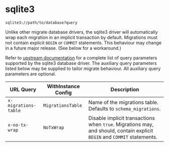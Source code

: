 # sqlite3

`sqlite3://path/to/database?query`

Unlike other migrate database drivers, the sqlite3 driver will automatically wrap each migration in an implicit transaction by default.  Migrations must not contain explicit `BEGIN` or `COMMIT` statements.  This behaviour may change in a future major release.  (See below for a workaround.)

Refer to [upstream documentation](https://github.com/mattn/go-sqlite3/blob/master/README.md#connection-string) for a complete list of query parameters supported by the sqlite3 database driver.  The auxiliary query parameters listed below may be supplied to tailor migrate behaviour.  All auxiliary query parameters are optional.

| URL Query  | WithInstance Config | Description |
|------------|---------------------|-------------|
| `x-migrations-table` | `MigrationsTable` | Name of the migrations table.  Defaults to `schema_migrations`. |
| `x-no-tx-wrap` | `NoTxWrap` | Disable implicit transactions when `true`.  Migrations may, and should, contain explicit `BEGIN` and `COMMIT` statements. |

